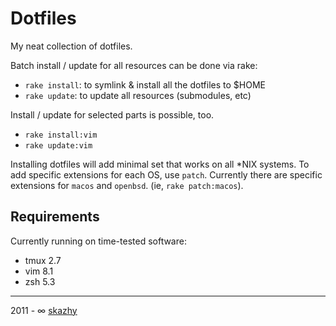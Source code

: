 # Dotfiles

My neat collection of dotfiles.

Batch install / update for all resources can be done via rake:

*    `rake install`: to symlink & install all the dotfiles to $HOME
*    `rake update`: to update all resources (submodules, etc)

Install / update for selected parts is possible, too.

*    `rake install:vim`
*    `rake update:vim`

Installing dotfiles will add minimal set that works on all *NIX systems. To
add specific extensions for each OS, use `patch`. Currently there are specific
extensions for `macos` and `openbsd`. (ie, `rake patch:macos`).

## Requirements

Currently running on time-tested software:

* tmux 2.7
* vim 8.1
* zsh 5.3

___

2011 - &infin; [skazhy](http://karlis.me)
